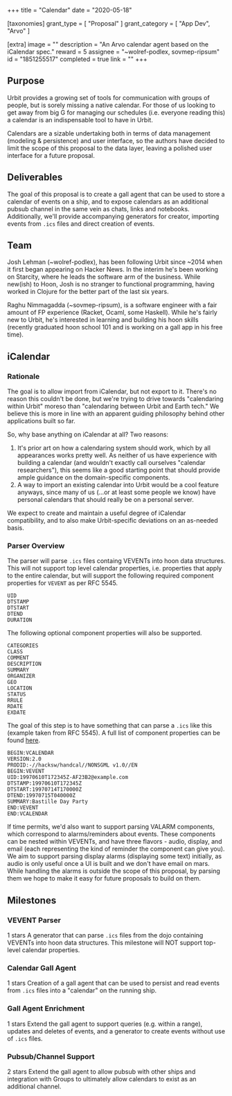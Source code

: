 +++
title = "Calendar"
date = "2020-05-18"

[taxonomies]
grant_type = [ "Proposal" ]
grant_category = [ "App Dev", "Arvo" ]

[extra]
image = ""
description = "An Arvo calendar agent based on the iCalendar spec."
reward = 5
assignee = "~wolref-podlex, sovmep-ripsum"
id = "1851255517"
completed = true
link = ""
+++

## Purpose

Urbit provides a growing set of tools for communication with groups of people, but is sorely missing a native calendar. For those of us looking to get away from big G for managing our schedules (i.e. everyone reading this) a calendar is an indispensable tool to have in Urbit.

Calendars are a sizable undertaking both in terms of data management (modeling & persistence) and user interface, so the authors have decided to limit the scope of this proposal to the data layer, leaving a polished user interface for a future proposal.

## Deliverables

The goal of this proposal is to create a gall agent that can be used to store a calendar of events on a ship, and to expose calendars as an additional pubsub channel in the same vein as chats, links and notebooks. Additionally, we'll provide accompanying generators for creator, importing events from `.ics` files and direct creation of events.

## Team

Josh Lehman (~wolref-podlex), has been following Urbit since ~2014 when it first began appearing on Hacker News. In the interim he's been working on Starcity, where he leads the software arm of the business. While new(ish) to Hoon, Josh is no stranger to functional programming, having worked in Clojure for the better part of the last six years.

Raghu Nimmagadda (~sovmep-ripsum), is a software engineer with a fair amount of FP experience (Racket, Ocaml, some Haskell). While he's fairly new to Urbit, he's interested in learning and building his hoon skills (recently graduated hoon school 101 and is working on a gall app in his free time).

## iCalendar

### Rationale

The goal is to allow import from iCalendar, but not export to it. There's no reason this couldn't be done, but we're trying to drive towards "calendaring within Urbit" moreso than "calendaring between Urbit and Earth tech." We believe this is more in line with an apparent guiding philosophy behind other applications built so far.

So, why base anything on iCalendar at all? Two reasons:

1. It's prior art on how a calendaring system should work, which by all appearances works pretty well. As neither of us have experience with building a calendar (and wouldn't exactly call ourselves "calendar researchers"), this seems like a good starting point that should provide ample guidance on the domain-specific components.
2. A way to import an existing calendar into Urbit would be a cool feature anyways, since many of us (...or at least some people we know) have personal calendars that should really be on a personal server.

We expect to create and maintain a useful degree of iCalendar compatibility, and to also make Urbit-specific deviations on an as-needed basis.

### Parser Overview

The parser will parse `.ics` files containg VEVENTs into hoon data structures. This will not support top level calendar properties, i.e. properties that apply to the entire calendar, but will support the following required component properties for `VEVENT` as per RFC 5545.

```
UID
DTSTAMP
DTSTART
DTEND
DURATION
```

The following optional component properties will also be supported.

```
CATEGORIES
CLASS
COMMENT
DESCRIPTION
SUMMARY
ORGANIZER
GEO
LOCATION
STATUS
RRULE
RDATE
EXDATE
```

The goal of this step is to have something that can parse a `.ics` like this (example taken from RFC 5545). A full list of component properties can be found [here](https://tools.ietf.org/html/rfc5545#section-3.1).

```
BEGIN:VCALENDAR
VERSION:2.0
PRODID:-//hacksw/handcal//NONSGML v1.0//EN
BEGIN:VEVENT
UID:19970610T172345Z-AF23B2@example.com
DTSTAMP:19970610T172345Z
DTSTART:19970714T170000Z
DTEND:19970715T040000Z
SUMMARY:Bastille Day Party
END:VEVENT
END:VCALENDAR
```

If time permits, we'd also want to support parsing VALARM components, which correspond to alarms/reminders about events. These components can be nested within VEVENTs, and have three flavors - audio, display, and email (each representing the kind of reminder the component can give you). We aim to support parsing display alarms (displaying some text) initially, as audio is only useful once a UI is built and we don't have email on mars. While handling the alarms is outside the scope of this proposal, by parsing them we hope to make it easy for future proposals to build on them.

## Milestones

### VEVENT Parser

1 stars
A generator that can parse `.ics` files from the dojo containing VEVENTs into hoon data structures. This milestone will NOT support top-level calendar properties.

### Calendar Gall Agent

1 stars
Creation of a gall agent that can be used to persist and read events from `.ics` files into a "calendar" on the running ship.

### Gall Agent Enrichment

1 stars
Extend the gall agent to support queries (e.g. within a range), updates and deletes of events, and a generator to create events without use of `.ics` files.

### Pubsub/Channel Support

2 stars
Extend the gall agent to allow pubsub with other ships and integration with Groups to ultimately allow calendars to exist as an additional channel.
